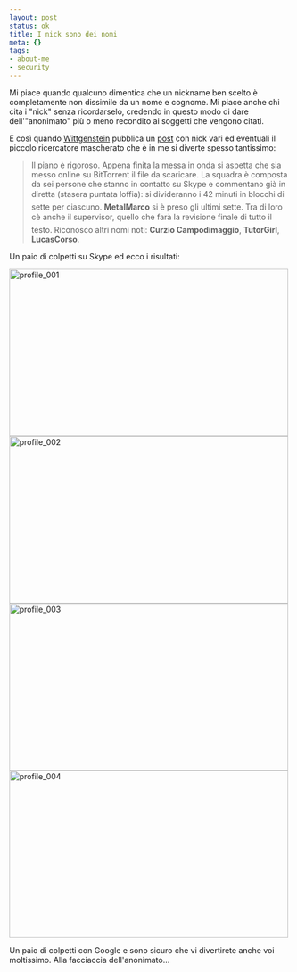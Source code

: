```yaml
--- 
layout: post
status: ok
title: I nick sono dei nomi
meta: {}
tags: 
- about-me
- security
---
```

Mi piace quando qualcuno dimentica che un nickname ben scelto è completamente non dissimile da un nome e cognome. Mi piace anche chi cita i "nick" senza ricordarselo, credendo in questo modo di dare dell'"anonimato" più o meno recondito ai soggetti che vengono citati.  
  
E così quando [Wittgenstein][1] pubblica un [post][1] con nick vari ed eventuali il piccolo ricercatore mascherato che è in me si diverte spesso tantissimo:  
  
> Il piano è rigoroso. Appena finita la messa in onda si aspetta che sia messo online su BitTorrent il file da scaricare. La squadra è composta da sei persone che stanno in contatto su Skype e commentano già in diretta (stasera puntata loffia): si divideranno i 42 minuti in blocchi di sette per ciascuno. **MetalMarco** si è preso gli ultimi sette. Tra di loro cè anche il supervisor, quello che farà la revisione finale di tutto il testo. Riconosco altri nomi noti: **Curzio Campodimaggio**, **TutorGirl**, **LucasCorso**.  
  
Un paio di colpetti su Skype ed ecco i risultati:  
  
<img src="http://fast.mgpf.it/2009/05/profile_001-500x300.jpg" alt="profile_001" title="profile_001" width="500" height="300" class="aligncenter size-medium wp-image-1487" />  
  
<img src="http://fast.mgpf.it/2009/05/profile_002-500x300.jpg" alt="profile_002" title="profile_002" width="500" height="300" class="aligncenter size-medium wp-image-1488" />  
  
<img src="http://fast.mgpf.it/2009/05/profile_003-500x300.jpg" alt="profile_003" title="profile_003" width="500" height="300" class="aligncenter size-medium wp-image-1489" />  
  
<img src="http://fast.mgpf.it/2009/05/profile_004-500x300.jpg" alt="profile_004" title="profile_004" width="500" height="300" class="aligncenter size-medium wp-image-1490" />
  
Un paio di colpetti con Google e sono sicuro che vi divertirete anche voi moltissimo. Alla facciaccia dell'anonimato...  
  
[1]: http://www.wittgenstein.it/2009/05/19/una-notte-con-metalmarco/#more-15038 
